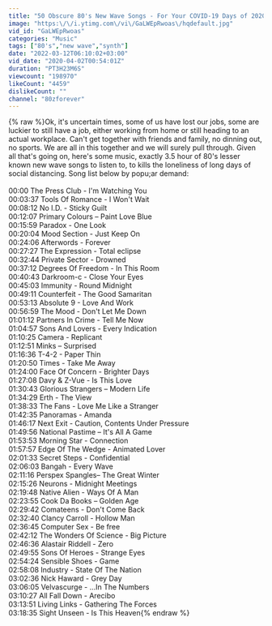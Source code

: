```yaml
---
title: "50 Obscure 80's New Wave Songs - For Your COVID-19 Days of 2020"
image: "https:\/\/i.ytimg.com\/vi\/GaLWEpRwoas\/hqdefault.jpg"
vid_id: "GaLWEpRwoas"
categories: "Music"
tags: ["80's","new wave","synth"]
date: "2022-03-12T06:10:02+03:00"
vid_date: "2020-04-02T00:54:01Z"
duration: "PT3H23M6S"
viewcount: "198970"
likeCount: "4459"
dislikeCount: ""
channel: "80zforever"
---
```

{% raw %}Ok, it's uncertain times, some of us have lost our jobs, some are luckier to still have a job, either working from home or still heading to an actual workplace. Can't get together with friends and family, no dinning out, no sports. We are all in this together and we will surely pull through. Given all that's going on, here's some music, exactly 3.5 hour of 80's lesser known new wave songs to listen to, to kills the loneliness of long days of social distancing. Song list below by popu;ar demand:<br /><br />00:00 The Press Club - I'm Watching You<br />00:03:37 Tools Of Romance - I Won't Wait<br />00:08:12 No I.D. - Sticky Guilt<br />00:12:07 Primary Colours – Paint Love Blue<br />00:15:59 Paradox - One Look<br />00:20:04 Mood Section - Just Keep On<br />00:24:06 Afterwords - Forever<br />00:27:27 The Expression - Total eclipse<br />00:32:44 Private Sector - Drowned<br />00:37:12 Degrees Of Freedom - In This Room<br />00:40:43 Darkroom-c - Close Your Eyes<br />00:45:03 Immunity - Round Midnight<br />00:49:11 Counterfeit - The Good Samaritan<br />00:53:13 Absolute 9 - Love And Work<br />00:56:59 The Mood - Don't Let Me Down<br />01:01:12 Partners In Crime - Tell Me Now<br />01:04:57 Sons And Lovers - Every Indication<br />01:10:25 Camera - Replicant<br />01:12:51 Minks – Surprised<br />01:16:36 T-4-2 - Paper Thin<br />01:20:50 Times - Take Me Away<br />01:24:00 Face Of Concern -  Brighter Days<br />01:27:08 Davy &amp; Z-Vue - Is This Love<br />01:30:43 Glorious Strangers – Modern Life<br />01:34:29 Erth - The View<br />01:38:33 The Fans - Love Me Like a Stranger<br />01:42:35 Panoramas - Amanda<br />01:46:17 Next Exit - Caution, Contents Under Pressure<br />01:49:56 National Pastime – It's All A Game<br />01:53:53 Morning Star - Connection<br />01:57:57 Edge Of The Wedge - Animated Lover<br />02:01:33 Secret Steps - Confidential<br />02:06:03 Bangah - Every Wave<br />02:11:16 Perspex Spangles– The Great Winter<br />02:15:26 Neurons - Midnight Meetings<br />02:19:48 Native Alien - Ways Of A Man<br />02:23:55 Cook Da Books – Golden Age<br />02:29:42 Comateens - Don't Come Back<br />02:32:40 Clancy Carroll - Hollow Man<br />02:36:45 Computer Sex - Be free <br />02:42:12 The Wonders Of Science - Big Picture<br />02:46:36 Alastair Riddell  - Zero<br />02:49:55 Sons Of Heroes - Strange Eyes<br />02:54:24 Sensible Shoes - Game<br />02:58:08 Industry - State Of The Nation<br />03:02:36 Nick Haward - Grey Day<br />03:06:05 Velvascurge - ...In The Numbers<br />03:10:27 All Fall Down - Arecibo<br />03:13:51 Living Links - Gathering The Forces<br />03:18:35 Sight Unseen - Is This Heaven{% endraw %}
